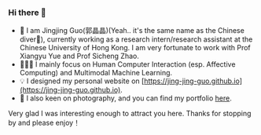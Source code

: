 ### Hi there 👋

<!--
**Jing-Jing-Guo/Jing-Jing-Guo** is a ✨ _special_ ✨ repository because its `README.md` (this file) appears on your GitHub profile.

Here are some ideas to get you started:

- 🔭 I’m currently working on ...
- 🌱 I’m currently learning ...
- 👯 I’m looking to collaborate on ...
- 🤔 I’m looking for help with ...
- 💬 Ask me about ...
- 📫 How to reach me: ...
- 😄 Pronouns: ...
- ⚡ Fun fact: ...
-->

- 🙌 I am Jingjing Guo(郭晶晶)(Yeah.. it's the same name as the Chinese diver🥇), currently working as a research intern/research assistant at the Chinese University of Hong Kong. I am very fortunate to work with Prof Xiangyu Yue and Prof Sicheng Zhao.
- 👩🏻‍💻 I mainly focus on Human Computer Interaction (esp. Affective Computing) and Multimodal Machine Learning.
- 💡 I designed my personal website on [https://jing-jing-guo.github.io](https://jing-jing-guo.github.io).
- 📸 I also keen on photography, and you can find my portfolio [here](https://jing-jing-guo.github.io/Jingjing%20Guo's%20Portfolio.html).

Very glad I was interesting enough to attract you here. Thanks for stopping by and please enjoy！
